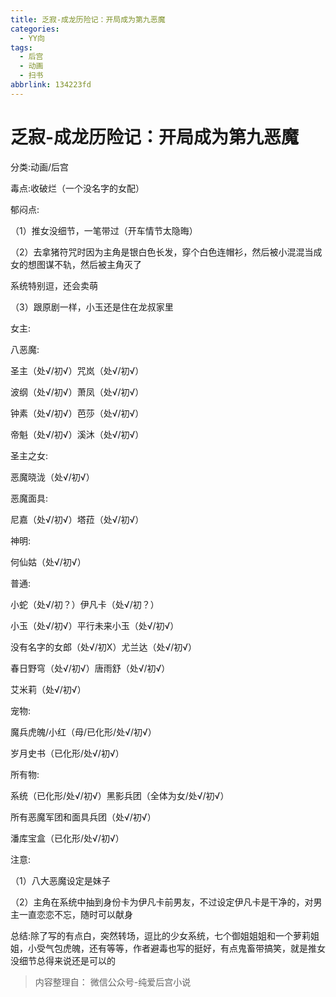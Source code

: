 ```yaml
---
title: 乏寂-成龙历险记：开局成为第九恶魔
categories:
  - YY向
tags:
  - 后宫
  - 动画
  - 扫书
abbrlink: 134223fd
---
```

# 乏寂-成龙历险记：开局成为第九恶魔
分类:动画/后宫

毒点:收破烂（一个没名字的女配）

郁闷点:

（1）推女没细节，一笔带过（开车情节太隐晦）

（2）去拿猪符咒时因为主角是银白色长发，穿个白色连帽衫，然后被小混混当成女的想图谋不轨，然后被主角灭了

系统特别逗，还会卖萌

（3）跟原剧一样，小玉还是住在龙叔家里

女主:

八恶魔:

圣主（处√/初√）咒岚（处√/初√）

波纲（处√/初√）萧凤（处√/初√）

钟素（处√/初√）芭莎（处√/初√）

帝魁（处√/初√）溪沐（处√/初√）

圣主之女:

恶魔晓泷（处√/初√）

恶魔面具:

尼嘉（处√/初√）塔菈（处√/初√）

神明:

何仙姑（处√/初√）

普通:

小蛇（处√/初？）伊凡卡（处√/初？）

小玉（处√/初√）平行未来小玉（处√/初√）

没有名字的女郎（处√/初X）尤兰达（处√/初√）

春日野穹（处√/初√）唐雨舒（处√/初√）

艾米莉（处√/初√）

宠物:

魔兵虎魄/小红（母/已化形/处√/初√）

岁月史书（已化形/处√/初√）

所有物:

系统（已化形/处√/初√）黑影兵团（全体为女/处√/初√）

所有恶魔军团和面具兵团（处√/初√）

潘库宝盒（已化形/处√/初√）

注意:

（1）八大恶魔设定是妹子

（2）主角在系统中抽到身份卡为伊凡卡前男友，不过设定伊凡卡是干净的，对男主一直恋恋不忘，随时可以献身

总结:除了写的有点白，突然转场，逗比的少女系统，七个御姐姐姐和一个萝莉姐姐，小受气包虎魄，还有等等，作者避毒也写的挺好，有点鬼畜带搞笑，就是推女没细节总得来说还是可以的


> 内容整理自： 微信公众号-纯爱后宫小说